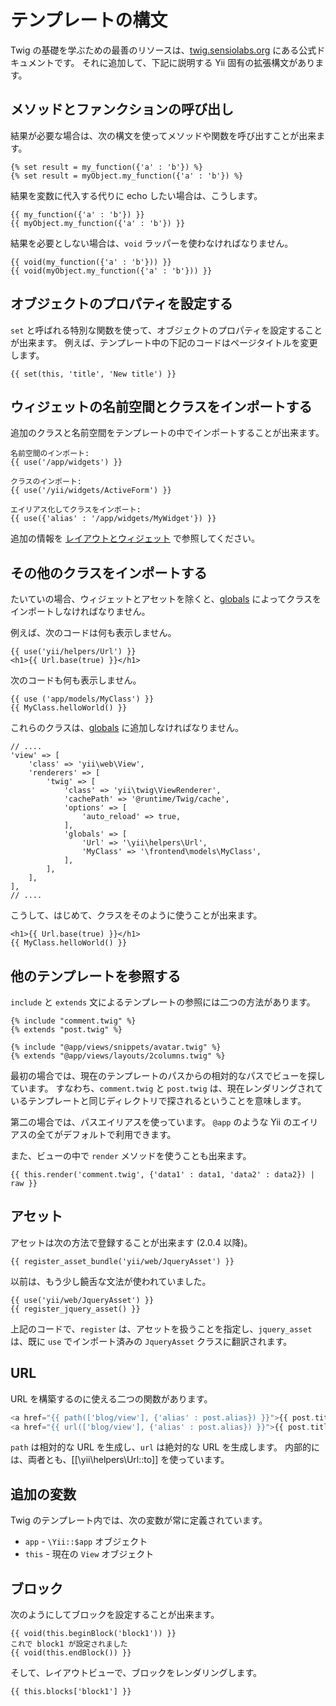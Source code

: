 テンプレートの構文
==================

Twig の基礎を学ぶための最善のリソースは、[twig.sensiolabs.org](http://twig.sensiolabs.org/documentation) にある公式ドキュメントです。
それに追加して、下記に説明する Yii 固有の拡張構文があります。

## メソッドとファンクションの呼び出し

結果が必要な場合は、次の構文を使ってメソッドや関数を呼び出すことが出来ます。

```twig
{% set result = my_function({'a' : 'b'}) %}
{% set result = myObject.my_function({'a' : 'b'}) %}
```

結果を変数に代入する代りに echo したい場合は、こうします。

```twig
{{ my_function({'a' : 'b'}) }}
{{ myObject.my_function({'a' : 'b'}) }}
```

結果を必要としない場合は、`void` ラッパーを使わなければなりません。

```twig
{{ void(my_function({'a' : 'b'})) }}
{{ void(myObject.my_function({'a' : 'b'})) }}
```

## オブジェクトのプロパティを設定する

`set` と呼ばれる特別な関数を使って、オブジェクトのプロパティを設定することが出来ます。
例えば、テンプレート中の下記のコードはページタイトルを変更します。

```twig
{{ set(this, 'title', 'New title') }}
```

## ウィジェットの名前空間とクラスをインポートする

追加のクラスと名前空間をテンプレートの中でインポートすることが出来ます。

```twig
名前空間のインポート:
{{ use('/app/widgets') }}

クラスのインポート:
{{ use('/yii/widgets/ActiveForm') }}

エイリアス化してクラスをインポート:
{{ use({'alias' : '/app/widgets/MyWidget'}) }}
```

追加の情報を [レイアウトとウィジェット](layouts-and-widgets.md) で参照してください。


## その他のクラスをインポートする

たいていの場合、ウィジェットとアセットを除くと、[globals](additional-configuration.md#globals) によってクラスをインポートしなければなりません。

例えば、次のコードは何も表示しません。

```
{{ use('yii/helpers/Url') }}
<h1>{{ Url.base(true) }}</h1>
```

次のコードも何も表示しません。

```
{{ use ('app/models/MyClass') }}  
{{ MyClass.helloWorld() }}
```

これらのクラスは、[globals](additional-configuration.md#globals) に追加しなければなりません。

```
// ....
'view' => [
    'class' => 'yii\web\View',
    'renderers' => [
        'twig' => [
            'class' => 'yii\twig\ViewRenderer',
            'cachePath' => '@runtime/Twig/cache',
            'options' => [
                'auto_reload' => true,
            ],
            'globals' => [
                'Url' => '\yii\helpers\Url',
                'MyClass' => '\frontend\models\MyClass',
            ],
        ],
    ],
],
// ....
```

こうして、はじめて、クラスをそのように使うことが出来ます。
```
<h1>{{ Url.base(true) }}</h1>
{{ MyClass.helloWorld() }}
```


## 他のテンプレートを参照する

`include` と `extends` 文によるテンプレートの参照には二つの方法があります。

```twig
{% include "comment.twig" %}
{% extends "post.twig" %}

{% include "@app/views/snippets/avatar.twig" %}
{% extends "@app/views/layouts/2columns.twig" %}
```

最初の場合では、現在のテンプレートのパスからの相対的なパスでビューを探しています。
すなわち、`comment.twig` と `post.twig` は、現在レンダリングされているテンプレートと同じディレクトリで探されるということを意味します。

第二の場合では、パスエイリアスを使っています。
`@app` のような Yii のエイリアスの全てがデフォルトで利用できます。

また、ビューの中で `render` メソッドを使うことも出来ます。
```
{{ this.render('comment.twig', {'data1' : data1, 'data2' : data2}) | raw }}
```

## アセット

アセットは次の方法で登録することが出来ます (2.0.4 以降)。

```twig
{{ register_asset_bundle('yii/web/JqueryAsset') }}
```

以前は、もう少し饒舌な文法が使われていました。

```twig
{{ use('yii/web/JqueryAsset') }}
{{ register_jquery_asset() }}
```

上記のコードで、`register` は、アセットを扱うことを指定し、`jquery_asset` は、既に `use` でインポート済みの `JqueryAsset` クラスに翻訳されます。


## URL

URL を構築するのに使える二つの関数があります。

```php
<a href="{{ path(['blog/view'], {'alias' : post.alias}) }}">{{ post.title }}</a>
<a href="{{ url(['blog/view'], {'alias' : post.alias}) }}">{{ post.title }}</a>
```

`path` は相対的な URL を生成し、`url` は絶対的な URL を生成します。
内部的には、両者とも、[[\yii\helpers\Url::to]] を使っています。

## 追加の変数

Twig のテンプレート内では、次の変数が常に定義されています。

- `app` - `\Yii::$app` オブジェクト
- `this` - 現在の `View` オブジェクト

 
## ブロック

次のようにしてブロックを設定することが出来ます。

```twig
{{ void(this.beginBlock('block1')) }}
これで block1 が設定されました
{{ void(this.endBlock()) }}
```

そして、レイアウトビューで、ブロックをレンダリングします。

```twig
{{ this.blocks['block1'] }}
```
